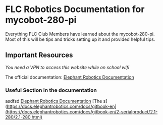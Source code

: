 # FLC Robotics Documentation for mycobot-280-pi 
Everything FLC Club Members have learned about the mycobot-280-pi. Most of this will be tips and tricks setting up it and provided helpful tips. 

## Important Resources 
*You need a VPN to access this website while on school wifi*

The official documentation: [Elephant Robotics Documentation](https://docs.elephantrobotics.com/docs/gitbook-en)

### Useful Section in the documentation 
asdfsd
[Elephant Robotics Documentation](https://docs.elephantrobotics.com/docs/gitbook-en)
[The s](https://docs.elephantrobotics.com/docs/gitbook-en](https://docs.elephantrobotics.com/docs/gitbook-en/2-serialproduct/2.1-280/2.1-280.html)

